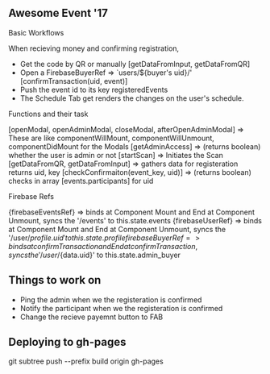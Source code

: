 Awesome Event '17
-----------------

Basic Workflows

When recieving money and confirming registration,
* Get the code by QR or manually [getDataFromInput, getDataFromQR]
* Open a FirebaseBuyerRef => `users/${buyer's uid}/' [confirmTransaction(uid, event)]
* Push the event id to its key registeredEvents
* The Schedule Tab get renders the changes on the user's schedule.


Functions and their task

[openModal, openAdminModal, closeModal, afterOpenAdminModal] => These are like componentWillMount, componentWillUnmount, componentDidMount for the Modals
[getAdminAccess] => (returns boolean) whether the user is admin or not
[startScan] => Initiates the Scan
[getDataFromQR, getDataFromInput] => gathers data for registeration returns uid, key
[checkConfirmaiton(event_key, uid)] => (returns boolean) checks in array [events.participants] for uid


Firebase Refs

{firebaseEventsRef} => binds at Component Mount and End at Component Unmount,
                        syncs the '/events' to this.state.events
{firebaseUserRef} => binds at Component Mount and End at Component Unmount,
                        syncs the '/user/${profile.uid}' to this.state.profile
{firebaseBuyerRef} => binds at confirmTransaction and End at confirmTransaction,
                        syncs the '/user/${data.uid}' to this.state.admin_buyer


Things to work on
-----------------
* Ping the admin when we the registeration is confirmed
* Notify the participant when we the registeration is confirmed
* Change the recieve payemnt button to FAB


Deploying to gh-pages
---------------------
git subtree push --prefix build origin gh-pages
